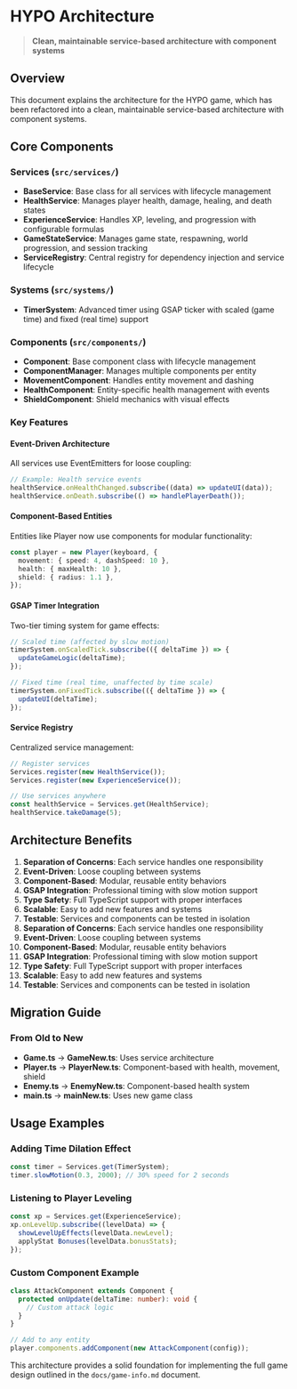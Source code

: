 # HYPO Architecture

> **Clean, maintainable service-based architecture with component systems**

## Overview

This document explains the architecture for the HYPO game, which has been refactored into a clean, maintainable service-based architecture with component systems.

## Core Components

### Services (`src/services/`)

- **BaseService**: Base class for all services with lifecycle management
- **HealthService**: Manages player health, damage, healing, and death states
- **ExperienceService**: Handles XP, leveling, and progression with configurable formulas
- **GameStateService**: Manages game state, respawning, world progression, and session tracking
- **ServiceRegistry**: Central registry for dependency injection and service lifecycle

### Systems (`src/systems/`)

- **TimerSystem**: Advanced timer using GSAP ticker with scaled (game time) and fixed (real time) support

### Components (`src/components/`)

- **Component**: Base component class with lifecycle management
- **ComponentManager**: Manages multiple components per entity
- **MovementComponent**: Handles entity movement and dashing
- **HealthComponent**: Entity-specific health management with events
- **ShieldComponent**: Shield mechanics with visual effects

### Key Features

#### Event-Driven Architecture

All services use EventEmitters for loose coupling:

```typescript
// Example: Health service events
healthService.onHealthChanged.subscribe((data) => updateUI(data));
healthService.onDeath.subscribe(() => handlePlayerDeath());
```

#### Component-Based Entities

Entities like Player now use components for modular functionality:

```typescript
const player = new Player(keyboard, {
  movement: { speed: 4, dashSpeed: 10 },
  health: { maxHealth: 10 },
  shield: { radius: 1.1 },
});
```

#### GSAP Timer Integration

Two-tier timing system for game effects:

```typescript
// Scaled time (affected by slow motion)
timerSystem.onScaledTick.subscribe(({ deltaTime }) => {
  updateGameLogic(deltaTime);
});

// Fixed time (real time, unaffected by time scale)
timerSystem.onFixedTick.subscribe(({ deltaTime }) => {
  updateUI(deltaTime);
});
```

#### Service Registry

Centralized service management:

```typescript
// Register services
Services.register(new HealthService());
Services.register(new ExperienceService());

// Use services anywhere
const healthService = Services.get(HealthService);
healthService.takeDamage(5);
```

## Architecture Benefits

1. **Separation of Concerns**: Each service handles one responsibility
2. **Event-Driven**: Loose coupling between systems
3. **Component-Based**: Modular, reusable entity behaviors
4. **GSAP Integration**: Professional timing with slow motion support
5. **Type Safety**: Full TypeScript support with proper interfaces
6. **Scalable**: Easy to add new features and systems
7. **Testable**: Services and components can be tested in isolation
8. **Separation of Concerns**: Each service handles one responsibility
9. **Event-Driven**: Loose coupling between systems
10. **Component-Based**: Modular, reusable entity behaviors
11. **GSAP Integration**: Professional timing with slow motion support
12. **Type Safety**: Full TypeScript support with proper interfaces
13. **Scalable**: Easy to add new features and systems
14. **Testable**: Services and components can be tested in isolation

## Migration Guide

### From Old to New

- **Game.ts** → **GameNew.ts**: Uses service architecture
- **Player.ts** → **PlayerNew.ts**: Component-based with health, movement, shield
- **Enemy.ts** → **EnemyNew.ts**: Component-based health system
- **main.ts** → **mainNew.ts**: Uses new game class

## Usage Examples

### Adding Time Dilation Effect

```typescript
const timer = Services.get(TimerSystem);
timer.slowMotion(0.3, 2000); // 30% speed for 2 seconds
```

### Listening to Player Leveling

```typescript
const xp = Services.get(ExperienceService);
xp.onLevelUp.subscribe((levelData) => {
  showLevelUpEffects(levelData.newLevel);
  applyStat Bonuses(levelData.bonusStats);
});
```

### Custom Component Example

```typescript
class AttackComponent extends Component {
  protected onUpdate(deltaTime: number): void {
    // Custom attack logic
  }
}

// Add to any entity
player.components.addComponent(new AttackComponent(config));
```

This architecture provides a solid foundation for implementing the full game design outlined in the `docs/game-info.md` document.

